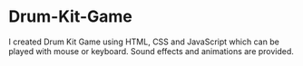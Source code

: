 # Drum-Kit-Game
I created Drum Kit Game using HTML, CSS and JavaScript which can be played with mouse or keyboard. Sound effects and animations are provided.
